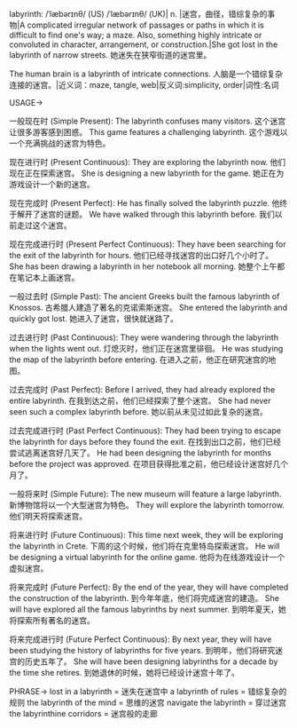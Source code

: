 labyrinth: /ˈlæbərɪnθ/ (US) /ˈlæbərɪnθ/ (UK)| n. |迷宫，曲径，错综复杂的事物|A complicated irregular network of passages or paths in which it is difficult to find one's way; a maze. Also, something highly intricate or convoluted in character, arrangement, or construction.|She got lost in the labyrinth of narrow streets. 她迷失在狭窄街道的迷宫里。

The human brain is a labyrinth of intricate connections. 人脑是一个错综复杂连接的迷宫。|近义词：maze, tangle, web|反义词:simplicity, order|词性:名词


USAGE->

一般现在时 (Simple Present):
The labyrinth confuses many visitors.  这个迷宫让很多游客感到困惑。
This game features a challenging labyrinth.  这个游戏以一个充满挑战的迷宫为特色。


现在进行时 (Present Continuous):
They are exploring the labyrinth now.  他们现在正在探索迷宫。
She is designing a new labyrinth for the game. 她正在为游戏设计一个新的迷宫。


现在完成时 (Present Perfect):
He has finally solved the labyrinth puzzle. 他终于解开了迷宫的谜题。
We have walked through this labyrinth before. 我们以前走过这个迷宫。


现在完成进行时 (Present Perfect Continuous):
They have been searching for the exit of the labyrinth for hours.  他们已经寻找迷宫的出口好几个小时了。
She has been drawing a labyrinth in her notebook all morning. 她整个上午都在笔记本上画迷宫。


一般过去时 (Simple Past):
The ancient Greeks built the famous labyrinth of Knossos. 古希腊人建造了著名的克诺索斯迷宫。
She entered the labyrinth and quickly got lost. 她进入了迷宫，很快就迷路了。


过去进行时 (Past Continuous):
They were wandering through the labyrinth when the lights went out.  灯熄灭时，他们正在迷宫里徘徊。
He was studying the map of the labyrinth before entering. 在进入之前，他正在研究迷宫的地图。


过去完成时 (Past Perfect):
Before I arrived, they had already explored the entire labyrinth. 在我到达之前，他们已经探索了整个迷宫。
She had never seen such a complex labyrinth before. 她以前从未见过如此复杂的迷宫。


过去完成进行时 (Past Perfect Continuous):
They had been trying to escape the labyrinth for days before they found the exit. 在找到出口之前，他们已经尝试逃离迷宫好几天了。
He had been designing the labyrinth for months before the project was approved. 在项目获得批准之前，他已经设计迷宫好几个月了。


一般将来时 (Simple Future):
The new museum will feature a large labyrinth. 新博物馆将以一个大型迷宫为特色。
They will explore the labyrinth tomorrow. 他们明天将探索迷宫。


将来进行时 (Future Continuous):
This time next week, they will be exploring the labyrinth in Crete. 下周的这个时候，他们将在克里特岛探索迷宫。
He will be designing a virtual labyrinth for the online game. 他将为在线游戏设计一个虚拟迷宫。


将来完成时 (Future Perfect):
By the end of the year, they will have completed the construction of the labyrinth. 到今年年底，他们将完成迷宫的建造。
She will have explored all the famous labyrinths by next summer. 到明年夏天，她将探索所有著名的迷宫。


将来完成进行时 (Future Perfect Continuous):
By next year, they will have been studying the history of labyrinths for five years. 到明年，他们将研究迷宫的历史五年了。
She will have been designing labyrinths for a decade by the time she retires. 到她退休的时候，她将已经设计迷宫十年了。


PHRASE->
lost in a labyrinth = 迷失在迷宫中
a labyrinth of rules = 错综复杂的规则
the labyrinth of the mind = 思维的迷宫
navigate the labyrinth =  穿过迷宫
the labyrinthine corridors = 迷宫般的走廊
